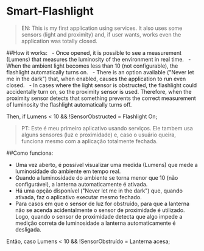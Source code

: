 # Smart-Flashlight

>EN:
This is my first application using services. It also uses some sensors (light and proximity) and, if user wants,
works even the application was totally closed.

##How it works:
  - Once opened, it is possible to see a measurement (Lumens) that measures the luminosity of the environment in real time.
  - When the ambient light becomes less than 10 (not configurable), the flashlight automatically turns on.
  - There is an option available ("Never let me in the dark") that, when enabled, causes the application to run even closed.
  - In cases where the light sensor is obstructed, the flashlight could accidentally turn on, so the proximity sensor
is used. Therefore, when the proximity sensor detects that something prevents the correct measurement of luminosity the flashlight
automatically turns off.

Then, if Lumens < 10 && !SensorObstructed = Flashlight On;


>PT:
Este é meu primeiro aplicativo usando serviços. Ele tambem usa alguns sensores (luz e proximidade) e, caso o usuário queira,
funciona mesmo com a aplicação totalmente fechada.

##Como funciona:
 - Uma vez aberto, é possível visualizar uma medida (Lumens) que mede a luminosidade do ambiente em tempo real.
 - Quando a luminosidade do ambiente se torna menor que 10 (não configurável), a lanterna automaticamente é ativada.
 - Há uma opção disponível ("Never let me in the dark") que, quando ativada, faz o aplicativo executar mesmo fechado.
 - Para casos em que o sensor de luz for obstruído, para que a lanterna não se acenda acidentalmente o sensor de proximidade
é utilizado. Logo, quando o sensor de proximidade detecta que algo impede a medição correta de luminosidade a lanterna
automaticamente é desligada.

Então, caso Lumens < 10 && !SensorObstruído = Lanterna acesa;

